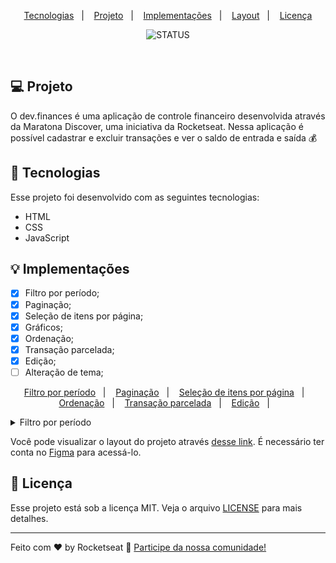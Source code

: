 <p align="center">
  <a href="#-tecnologias">Tecnologias</a>&nbsp;&nbsp;&nbsp;|&nbsp;&nbsp;&nbsp;
  <a href="#-projeto">Projeto</a>&nbsp;&nbsp;&nbsp;|&nbsp;&nbsp;&nbsp;
  <a href="#-layout">Implementações</a>&nbsp;&nbsp;&nbsp;|&nbsp;&nbsp;&nbsp;
  <a href="#-layout">Layout</a>&nbsp;&nbsp;&nbsp;|&nbsp;&nbsp;&nbsp;
  <a href="#memo-licença">Licença</a>
</p>


<p align="center">
  <img alt="STATUS" src="https://img.shields.io/static/v1?label=STATUS&message=PRODUCTION&color=49AA26&labelColor=000000">
</p>

<br>

## 💻 Projeto

O dev.finances é uma aplicação de controle financeiro desenvolvida através da Maratona Discover, uma iniciativa da Rocketseat. Nessa aplicação é possível cadastrar e excluir transações e ver o saldo de entrada e saída 💰

## 🚀 Tecnologias

Esse projeto foi desenvolvido com as seguintes tecnologias:

- HTML
- CSS
- JavaScript

## 💡 Implementações

- [X] Filtro por período;
- [X] Paginação;
- [X] Seleção de itens por página;
- [X] Gráficos;
- [X] Ordenação;
- [X] Transação parcelada;
- [X] Edição;
- [ ] Alteração de tema;

<p align="center">
  <a href="#-filtro">Filtro por período</a>&nbsp;&nbsp;&nbsp;|&nbsp;&nbsp;&nbsp;
  <a href="#-Paginação">Paginação</a>&nbsp;&nbsp;&nbsp;|&nbsp;&nbsp;&nbsp;
  <a href="#-Seleção de itens por página">Seleção de itens por página</a>&nbsp;&nbsp;&nbsp;|&nbsp;&nbsp;&nbsp;
  <a href="#-Ordenação">Ordenação</a>&nbsp;&nbsp;&nbsp;|&nbsp;&nbsp;&nbsp;
  <a href="#-Transação parcelada">Transação parcelada</a>&nbsp;&nbsp;&nbsp;|&nbsp;&nbsp;&nbsp;
  <a href="#-Edição">Edição</a>&nbsp;&nbsp;&nbsp;|&nbsp;&nbsp;&nbsp;
</p>

<details><summary><a id="filtro">Filtro por período</a></summary>
<p>

#### teste

```python
print("hello world!")
```

</p>
</details>

Você pode visualizar o layout do projeto através [desse link](https://www.figma.com/file/7Vu9DzUaCZIV4nibzkjgB4/dev.finance%24-Maratona-Discover). É necessário ter conta no [Figma](https://figma.com) para acessá-lo.

## :memo: Licença

Esse projeto está sob a licença MIT. Veja o arquivo [LICENSE](LICENSE.md) para mais detalhes.

---

Feito com ♥ by Rocketseat :wave: [Participe da nossa comunidade!](https://discordapp.com/invite/gCRAFhc)
